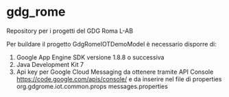 gdg_rome
========

Repository per i progetti del GDG Roma L-AB

Per buildare il progetto GdgRomeIOTDemoModel è necessario disporre di:

1) Google App Engine SDK versione 1.8.8 o successiva
2) Java Development Kit 7
3) Api key per Google Cloud Messaging da ottenere tramite API Console https://code.google.com/apis/console/ e da
inserire nel file di properties org.gdgrome.iot.common.props messages.properties
